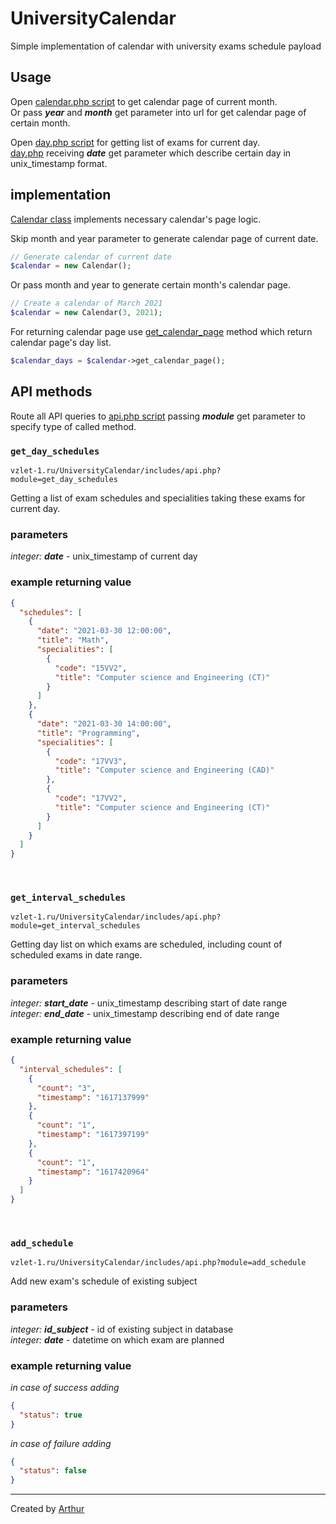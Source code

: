 # UniversityCalendar

Simple implementation of calendar with university exams schedule payload

## Usage

Open [calendar.php script](calendar.php) to get calendar page of current month. <br/>
Or pass ***year*** and ***month*** get parameter into url for get calendar page of certain month.

Open [day.php script](day.php) for getting list of exams for current day. <br/>
[day.php](day.php) receiving ***date*** get parameter which describe certain day in unix_timestamp format.

## implementation

[Calendar class](includes/Calendar.php) implements necessary calendar's page logic.

Skip month and year parameter to generate calendar page of current date.

```php
// Generate calendar of current date
$calendar = new Calendar();
```

Or pass month and year to generate certain month's calendar page.

```php
// Create a calendar of March 2021
$calendar = new Calendar(3, 2021);
```

For returning calendar page use [get_calendar_page](includes/Calendar.php#L88-L117) method which return calendar page's day list.

```php
$calendar_days = $calendar->get_calendar_page();
```

## API methods

Route all API queries to [api.php script](includes/api.php) passing ***module*** get parameter to specify type of called method.
</br>

### `get_day_schedules`
`vzlet-1.ru/UniversityCalendar/includes/api.php?module=get_day_schedules`

Getting a list of exam schedules and specialities taking these exams for current day.

### parameters
*integer:* ***date*** - unix_timestamp of current day

### example returning value
```json
{
  "schedules": [
    {
      "date": "2021-03-30 12:00:00",
      "title": "Math",
      "specialities": [
        {
          "code": "15VV2",
          "title": "Computer science and Engineering (CT)"
        }
      ]
    },
    {
      "date": "2021-03-30 14:00:00",
      "title": "Programming",
      "specialities": [
        {
          "code": "17VV3",
          "title": "Computer science and Engineering (CAD)"
        },
        {
          "code": "17VV2",
          "title": "Computer science and Engineering (CT)"
        }
      ]
    }
  ]
}
```
</br>

### `get_interval_schedules`
`vzlet-1.ru/UniversityCalendar/includes/api.php?module=get_interval_schedules`

Getting day list on which exams are scheduled, including count of scheduled exams in date range.

### parameters
*integer:* ***start_date*** - unix_timestamp describing start of date range</br>
*integer:* ***end_date*** - unix_timestamp describing end of date range

### example returning value

```json
{
  "interval_schedules": [
    {
      "count": "3",
      "timestamp": "1617137999"
    },
    {
      "count": "1",
      "timestamp": "1617397199"
    },
    {
      "count": "1",
      "timestamp": "1617420964"
    }
  ]
}
```
</br>

### `add_schedule`
`vzlet-1.ru/UniversityCalendar/includes/api.php?module=add_schedule`

Add new exam's schedule of existing subject

### parameters
*integer:* ***id_subject*** - id of existing subject in database</br>
*integer:* ***date*** - datetime on which exam are planned

### example returning value
*in case of success adding*
```json
{
  "status": true
}
```
*in case of failure adding*
```json
{
  "status": false
}
```
<hr>

Created by [Arthur](https://vk.com/id150530376)
